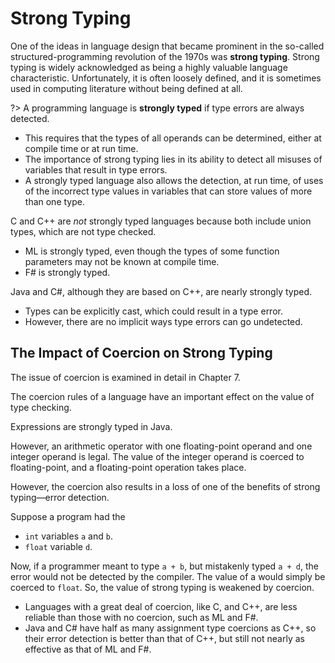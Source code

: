 # Strong Typing

One of the ideas in language design that became prominent in the so-called structured-programming revolution of the 1970s was **strong typing**. Strong typing is widely acknowledged as being a highly valuable language characteristic. Unfortunately, it is often loosely defined, and it is sometimes used in computing literature without being defined at all.

?> A programming language is **strongly typed** if type errors are always detected.

- This requires that the types of all operands can be determined, either at compile time or at run time.
- The importance of strong typing lies in its ability to detect all misuses of variables that result in type errors.
- A strongly typed language also allows the detection, at run time, of uses of the incorrect type values in variables that can store values of more than one type.

<div class="alert-example">

C and C++ are *not* strongly typed languages because both include union types, which are not type checked.

</div>

<div class="alert-example">

- ML is strongly typed, even though the types of some function parameters may not be known at compile time.
- F# is strongly typed.

</div>

<div class="alert-example">

Java and C#, although they are based on C++, are nearly strongly typed.

- Types can be explicitly cast, which could result in a type error.
- However, there are no implicit ways type errors can go undetected.

</div>

## The Impact of Coercion on Strong Typing

The issue of coercion is examined in detail in Chapter 7.

The coercion rules of a language have an important effect on the value of type checking.

<div class="alert-example">

Expressions are strongly typed in Java.

However, an arithmetic operator with one floating-point operand and one integer operand is legal. The value of the integer operand is coerced to floating-point, and a floating-point operation takes place.

</div>

However, the coercion also results in a loss of one of the benefits of strong typing—error detection.

<div class="alert-example">

Suppose a program had the

- `int` variables `a` and `b`.
- `float` variable `d`.

Now, if a programmer meant to type `a + b`, but mistakenly typed `a + d`, the error would not be detected by the compiler. The value of a would simply be coerced to `float`. So, the value of strong typing is weakened by coercion.

</div>

<div class="alert-example">

- Languages with a great deal of coercion, like C, and C++, are less reliable than those with no coercion, such as ML and F#.
- Java and C# have half as many assignment type coercions as C++, so their error detection is better than that of C++, but still not nearly as effective as that of ML and F#.

</div>
